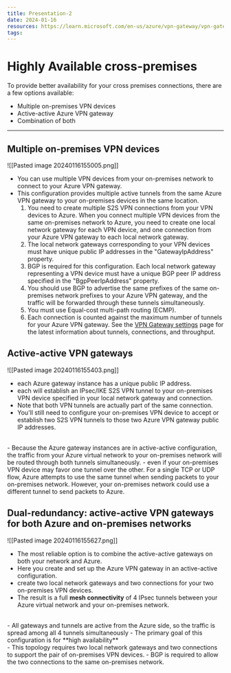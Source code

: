 ```yaml
---
title: Presentation-2
date: 2024-01-16
resources: https://learn.microsoft.com/en-us/azure/vpn-gateway/vpn-gateway-highlyavailable#activestandby
tags:
---
```

# Highly Available cross-premises

To provide better availability for your cross premises connections, there are a few options available:

- Multiple on-premises VPN devices
- Active-active Azure VPN gateway
- Combination of both

---
## Multiple on-premises VPN devices

![[Pasted image 20240116155005.png]]

- You can use multiple VPN devices from your on-premises network to connect to your Azure VPN gateway.
- This configuration provides multiple active tunnels from the same Azure VPN gateway to your on-premises devices in the same location.
	1. You need to create multiple S2S VPN connections from your VPN devices to Azure. When you connect multiple VPN devices from the same on-premises network to Azure, you need to create one local network gateway for each VPN device, and one connection from your Azure VPN gateway to each local network gateway.
	2. The local network gateways corresponding to your VPN devices must have unique public IP addresses in the "GatewayIpAddress" property.
	3. BGP is required for this configuration. Each local network gateway representing a VPN device must have a unique BGP peer IP address specified in the "BgpPeerIpAddress" property.
	4. You should use BGP to advertise the same prefixes of the same on-premises network prefixes to your Azure VPN gateway, and the traffic will be forwarded through these tunnels simultaneously.
	5. You must use Equal-cost multi-path routing (ECMP).
	6. Each connection is counted against the maximum number of tunnels for your Azure VPN gateway. See the [VPN Gateway settings](https://learn.microsoft.com/en-us/azure/vpn-gateway/vpn-gateway-about-vpn-gateway-settings#gwsku) page for the latest information about tunnels, connections, and throughput.

## Active-active VPN gateways

![[Pasted image 20240116155403.png]]

- each Azure gateway instance has a unique public IP address.
- each will establish an IPsec/IKE S2S VPN tunnel to your on-premises VPN device specified in your local network gateway and connection.
- Note that both VPN tunnels are actually part of the same connection.
- You'll still need to configure your on-premises VPN device to accept or establish two S2S VPN tunnels to those two Azure VPN gateway public IP addresses.
<br>
- Because the Azure gateway instances are in active-active configuration, the traffic from your Azure virtual network to your on-premises network will be routed through both tunnels simultaneously.
- even if your on-premises VPN device may favor one tunnel over the other. For a single TCP or UDP flow, Azure attempts to use the same tunnel when sending packets to your on-premises network. However, your on-premises network could use a different tunnel to send packets to Azure.

  
## Dual-redundancy: active-active VPN gateways for both Azure and on-premises networks

![[Pasted image 20240116155627.png]]

- The most reliable option is to combine the active-active gateways on both your network and Azure.
- Here you create and set up the Azure VPN gateway in an active-active configuration.
- create two local network gateways and two connections for your two on-premises VPN devices.
- The result is a full **mesh connectivity** of 4 IPsec tunnels between your Azure virtual network and your on-premises network.
<br>
- All gateways and tunnels are active from the Azure side, so the traffic is spread among all 4 tunnels simultaneously
- The primary goal of this configuration is for **high availability**
<br>
- This topology requires two local network gateways and two connections to support the pair of on-premises VPN devices.
- BGP is required to allow the two connections to the same on-premises network.